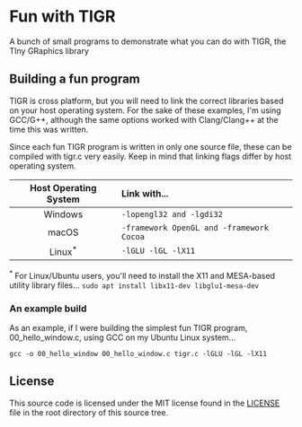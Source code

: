 # Fun with TIGR
A bunch of small programs to demonstrate what you can do with TIGR, the TIny
GRaphics library

## Building a fun program
TIGR is cross platform, but you will need to link the correct libraries
based on your host operating system.  For the sake of these examples, I'm
using GCC/G++, although the same options worked with Clang/Clang++ at the
time this was written.

Since each fun TIGR program is written in only one source file, these can be
compiled with tigr.c very easily.  Keep in mind that linking flags differ
by host operating system.

| **Host Operating System** | **Link with...** |
| :---: | :--- |
| Windows | `-lopengl32 and -lgdi32` |
| macOS | `-framework OpenGL and -framework Cocoa` |
| Linux<sup>*</sup> | `-lGLU -lGL -lX11` |

<sup>*</sup> For Linux/Ubuntu users, you'll need to install the X11 and
MESA-based utility library files... `sudo apt install libx11-dev
libglu1-mesa-dev`

### An example build

As an example, if I were building the simplest fun TIGR program,
00_hello_window.c, using GCC on my Ubuntu Linux system...

```gcc -o 00_hello_window 00_hello_window.c tigr.c -lGLU -lGL -lX11```

## License
This source code is licensed under the MIT license found in the
[LICENSE](LICENSE) file in the root directory of this source tree.
